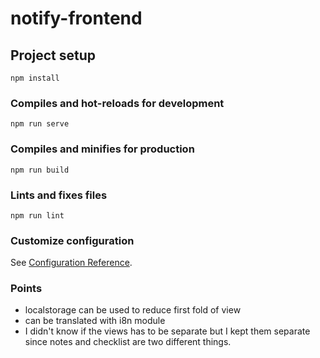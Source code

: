 # notify-frontend

## Project setup
```
npm install
```

### Compiles and hot-reloads for development
```
npm run serve
```

### Compiles and minifies for production
```
npm run build
```

### Lints and fixes files
```
npm run lint
```

### Customize configuration
See [Configuration Reference](https://cli.vuejs.org/config/).

### Points
- localstorage can be used to reduce first fold of view
- can be translated with i8n module
- I didn't know if the views has to be separate but I kept them separate since notes and checklist are two different things.
